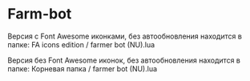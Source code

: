 # Farm-bot

Версия с Font Awesome иконками, без автообновления находится в папке: FA icons edition / farmer bot (NU).lua

Версия без Font Awesome иконок, без автообновления находится в папке: Корневая папка / farmer bot (NU).lua
